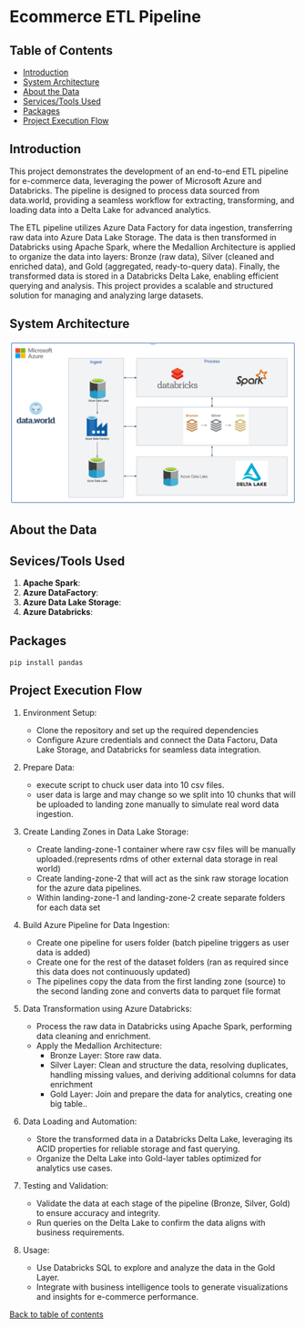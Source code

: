 # Ecommerce ETL Pipeline



## Table of Contents
- [Introduction]()
- [System Architecture]()
- [About the Data]()
- [Services/Tools Used]()
- [Packages]()
- [Project Execution Flow]()


## Introduction
This project demonstrates the development of an end-to-end ETL pipeline for e-commerce data, leveraging the power of Microsoft Azure and Databricks. The pipeline is designed to process data sourced from data.world, providing a seamless workflow for extracting, transforming, and loading data into a Delta Lake for advanced analytics.

The ETL pipeline utilizes Azure Data Factory for data ingestion, transferring raw data into Azure Data Lake Storage. The data is then transformed in Databricks using Apache Spark, where the Medallion Architecture is applied to organize the data into layers: Bronze (raw data), Silver (cleaned and enriched data), and Gold (aggregated, ready-to-query data). Finally, the transformed data is stored in a Databricks Delta Lake, enabling efficient querying and analysis. This project provides a scalable and structured solution for managing and analyzing large datasets.



## System Architecture
![Architecture Diagram](https://github.com/alycet/ecom-etl-pipeline/blob/main/Ecom-Azure-ETL-Architecture.png)
## About the Data



## Sevices/Tools Used
1. **Apache Spark**:
2. **Azure DataFactory**:
3. **Azure Data Lake Storage**:
4. **Azure Databricks**:


## Packages

```
pip install pandas
```

## Project Execution Flow
1. Environment Setup:

    - Clone the repository and set up the required dependencies
    - Configure Azure credentials and connect the Data Factoru, Data Lake Storage, and Databricks for seamless data integration.
2. Prepare Data:
   	- execute script to chuck user data into 10 csv files.
	- user data is large and may change so we split into 10 chunks that will be uploaded to landing zone manually to simulate real word data ingestion. 
3. Create Landing Zones in Data Lake Storage:
    - Create landing-zone-1 container where raw csv files will be manually uploaded.(represents rdms of other external data storage in real world)
	- Create landing-zone-2 that will act as the sink raw storage location for the azure data pipelines.
	- Within landing-zone-1 and landing-zone-2 create separate folders for each data set
5. Build Azure Pipeline for Data Ingestion:

	- Create one pipeline for users folder (batch pipeline triggers as user data is added)
	- Create one for the rest of the dataset folders (ran as required since this data does not continuously updated)
	- The pipelines copy the data from the first landing zone (source) to the second landing zone and converts data to parquet file format

6. Data Transformation using Azure Databricks:

    - Process the raw data in Databricks using Apache Spark, performing data cleaning and enrichment.
    - Apply the Medallion Architecture:
      - Bronze Layer: Store raw data.
      - Silver Layer: Clean and structure the data, resolving duplicates, handling missing values, and deriving additional columns for data enrichment
      - Gold Layer: Join and prepare the data for analytics, creating one big table..

7. Data Loading and Automation:

    - Store the transformed data in a Databricks Delta Lake, leveraging its ACID properties for reliable storage and fast querying.
    - Organize the Delta Lake into Gold-layer tables optimized for analytics use cases.

8. Testing and Validation:

    - Validate the data at each stage of the pipeline (Bronze, Silver, Gold) to ensure accuracy and integrity.
    - Run queries on the Delta Lake to confirm the data aligns with business requirements.

9. Usage:

    - Use Databricks SQL to explore and analyze the data in the Gold Layer.
    - Integrate with business intelligence tools to generate visualizations and insights for e-commerce performance.


[Back to table of contents](https://github.com/alycet/ecom-etl-pipeline/tree/main?tab=readme-ov-file#ecommerce-etl-pipeline)



